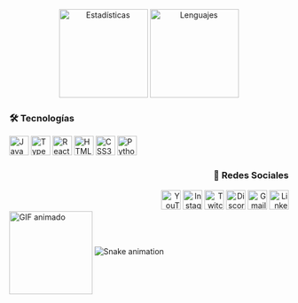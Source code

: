<div align="center">
  <!-- Estadísticas -->
  <img src="https://github-readme-stats.vercel.app/api?username=Joxini&show_icons=true&include_all_commits=true&count_private=true&theme=dracula&hide_border=false" height="160" alt="Estadísticas" />
  <img src="https://github-readme-stats.vercel.app/api/top-langs?username=Joxini&layout=compact&langs_count=5&theme=dracula&hide_border=false" height="160" alt="Lenguajes" />
</div>


<!-- Tecnologías -->
<div align="left">
  <h3>🛠️ Tecnologías</h3>
  <img src="https://cdn.jsdelivr.net/gh/devicons/devicon/icons/javascript/javascript-original.svg" height="35" alt="JavaScript" />
  <img src="https://cdn.jsdelivr.net/gh/devicons/devicon/icons/typescript/typescript-original.svg" height="35" alt="TypeScript" />
  <img src="https://cdn.jsdelivr.net/gh/devicons/devicon/icons/react/react-original.svg" height="35" alt="React" />
  <img src="https://cdn.jsdelivr.net/gh/devicons/devicon/icons/html5/html5-original.svg" height="35" alt="HTML5" />
  <img src="https://cdn.jsdelivr.net/gh/devicons/devicon/icons/css3/css3-original.svg" height="35" alt="CSS3" />
  <img src="https://cdn.jsdelivr.net/gh/devicons/devicon/icons/python/python-original.svg" height="35" alt="Python" />
</div>

<!-- Redes Sociales -->
<div align="right">
  <h3>📱 Redes Sociales</h3>
  <a href="#"><img src="https://img.shields.io/static/v1?message=YouTube&logo=youtube&color=FF0000&style=for-the-badge" height="35" alt="YouTube" /></a>
  <a href="#"><img src="https://img.shields.io/static/v1?message=Instagram&logo=instagram&color=E4405F&style=for-the-badge" height="35" alt="Instagram" /></a>
  <a href="#"><img src="https://img.shields.io/static/v1?message=Twitch&logo=twitch&color=9146FF&style=for-the-badge" height="35" alt="Twitch" /></a>
  <a href="#"><img src="https://img.shields.io/static/v1?message=Discord&logo=discord&color=7289DA&style=for-the-badge" height="35" alt="Discord" /></a>
  <a href="#"><img src="https://img.shields.io/static/v1?message=Gmail&logo=gmail&color=D14836&style=for-the-badge" height="35" alt="Gmail" /></a>
  <a href="#"><img src="https://img.shields.io/static/v1?message=LinkedIn&logo=linkedin&color=0077B5&style=for-the-badge" height="35" alt="LinkedIn" /></a>
</div>

<!-- GIF animado -->
<img align="center" height="150" src="https://media0.giphy.com/media/GRSnxyhJnPsaQy9YLn/giphy.gif" alt="GIF animado" /> 

<!-- Animación Snake -->
<img src="https://raw.githubusercontent.com/maurodesouza/maurodesouza/output/snake.svg" alt="Snake animation" />